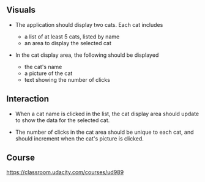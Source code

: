 ## Visuals
- The application should display two cats.  Each cat includes
  - a list of at least 5 cats, listed by name
  - an area to display the selected cat

- In the cat display area, the following should be displayed
  - the cat's name
  - a picture of the cat
  - text showing the number of clicks

## Interaction
- When a cat name is clicked in the list, the cat display area should update to show the data for the selected cat.

- The number of clicks in the cat area should be unique to each cat, and should increment when the cat's picture is clicked.

## Course
https://classroom.udacity.com/courses/ud989